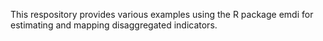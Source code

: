 This respository provides various examples using the R package emdi for estimating and mapping disaggregated indicators.
